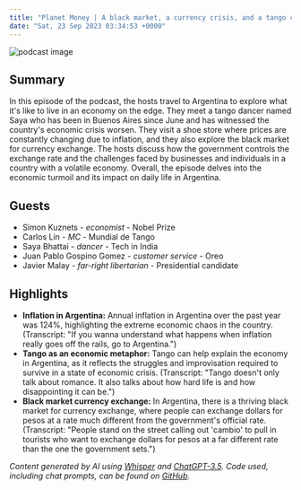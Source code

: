 ```yaml
---
title: "Planet Money | A black market, a currency crisis, and a tango competition in Argentina"
date: "Sat, 23 Sep 2023 03:34:53 +0000"
---
```


![podcast image](https://media.npr.org/assets/img/2022/10/24/pm_new_tile_2022_sq-b4af5aab11c84cfae38eafa1db74a6da943d4e7f.jpg?s=1400&c=66&f=jpg)

## Summary

In this episode of the podcast, the hosts travel to Argentina to explore what it's like to live in an economy on the edge. They meet a tango dancer named Saya who has been in Buenos Aires since June and has witnessed the country's economic crisis worsen. They visit a shoe store where prices are constantly changing due to inflation, and they also explore the black market for currency exchange. The hosts discuss how the government controls the exchange rate and the challenges faced by businesses and individuals in a country with a volatile economy. Overall, the episode delves into the economic turmoil and its impact on daily life in Argentina.

## Guests

- Simon Kuznets - _economist_ - Nobel Prize
- Carlos Lin - _MC_ - Mundial de Tango
- Saya Bhattai - _dancer_ - Tech in India
- Juan Pablo Gospino Gomez - _customer service_ - Oreo
- Javier Malay - _far-right libertarian_ - Presidential candidate

## Highlights

- **Inflation in Argentina:** Annual inflation in Argentina over the past year was 124%, highlighting the extreme economic chaos in the country. (Transcript: "If you wanna understand what happens when inflation really goes off the rails, go to Argentina.")
- **Tango as an economic metaphor:** Tango can help explain the economy in Argentina, as it reflects the struggles and improvisation required to survive in a state of economic crisis. (Transcript: "Tango doesn't only talk about romance. It also talks about how hard life is and how disappointing it can be.")
- **Black market currency exchange:** In Argentina, there is a thriving black market for currency exchange, where people can exchange dollars for pesos at a rate much different from the government's official rate. (Transcript: "People stand on the street calling out 'cambio' to pull in tourists who want to exchange dollars for pesos at a far different rate than the one the government sets.")

_Content generated by AI using [Whisper](https://openai.com/research/whisper) and [ChatGPT-3.5](https://openai.com/blog/chatgpt). Code used, including chat prompts, can be found on [GitHub](https://github.com/dustinbrownman/podcast-parser/blob/main/app/functions.py)._
